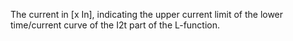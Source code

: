 The current in [x In], indicating the upper current limit of the lower time/current curve of the I2t part of the L-function.